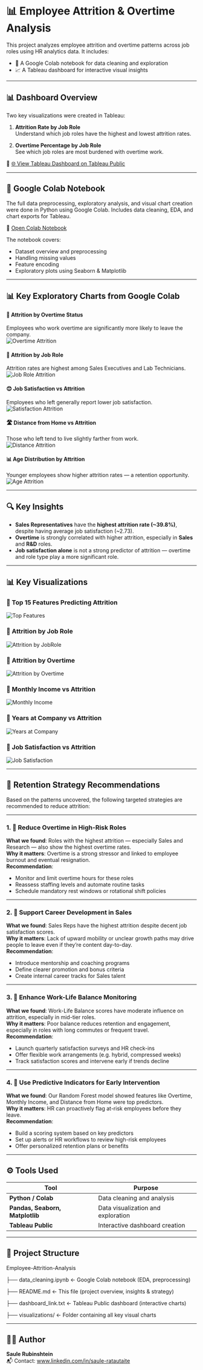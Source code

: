 # 📊 Employee Attrition & Overtime Analysis

This project analyzes employee attrition and overtime patterns across job roles using HR analytics data. It includes:

- 🧹 A Google Colab notebook for data cleaning and exploration  
- 📈 A Tableau dashboard for interactive visual insights  

---

## 📊 Dashboard Overview

Two key visualizations were created in Tableau:

1. **Attrition Rate by Job Role**  
   Understand which job roles have the highest and lowest attrition rates.

2. **Overtime Percentage by Job Role**  
   See which job roles are most burdened with overtime work.

🔗 [🌐 View Tableau Dashboard on Tableau Public](https://public.tableau.com/views/JobRolevs_AttritionOvertime/JobRolevs_AttritionOvertime?:language=en-GB&publish=yes)

---

## 📓 Google Colab Notebook

The full data preprocessing, exploratory analysis, and visual chart creation were done in Python using Google Colab. Includes data cleaning, EDA, and chart exports for Tableau.

🔗 [Open Colab Notebook](https://colab.research.google.com/drive/1l9Ou2U0eoXnIjPtnUG0DH2c65cXslcm3?usp=sharing)

The notebook covers:
- Dataset overview and preprocessing
- Handling missing values
- Feature encoding
- Exploratory plots using Seaborn & Matplotlib

---
## 📊 Key Exploratory Charts from Google Colab

#### 🔁 Attrition by Overtime Status
Employees who work overtime are significantly more likely to leave the company.  
![Overtime Attrition](images/overtime_attrition.png)

#### 💼 Attrition by Job Role
Attrition rates are highest among Sales Executives and Lab Technicians.  
![Job Role Attrition](images/jobrole_attrition.png)

#### 😊 Job Satisfaction vs Attrition
Employees who left generally report lower job satisfaction.  
![Satisfaction Attrition](images/job_satisfaction_attrition.png)

#### 🛣️ Distance from Home vs Attrition
Those who left tend to live slightly farther from work.  
![Distance Attrition](images/distance_attrition.png)

#### 📊 Age Distribution by Attrition
Younger employees show higher attrition rates — a retention opportunity.  
![Age Attrition](images/age_attrition.png)

---

## 🔍 Key Insights

- **Sales Representatives** have the **highest attrition rate (~39.8%)**, despite having average job satisfaction (~2.73).
- **Overtime** is strongly correlated with higher attrition, especially in **Sales** and **R&D** roles.
- **Job satisfaction alone** is not a strong predictor of attrition — overtime and role type play a more significant role.

---
## 📊 Key Visualizations

### 🔹 Top 15 Features Predicting Attrition  
![Top Features](visualizations/Top_Features.png)

### 🔹 Attrition by Job Role  
![Attrition by JobRole](visualizations/Attrition_by_JobRole.png)

### 🔹 Attrition by Overtime  
![Attrition by Overtime](visualizations/Attrition_by_Overtime.png)

### 🔹 Monthly Income vs Attrition  
![Monthly Income](visualizations/Monthly_Income_vs_Attrition.png)

### 🔹 Years at Company vs Attrition  
![Years at Company](visualizations/Years_at_Company_vs_Attrition.png)

### 🔹 Job Satisfaction vs Attrition  
![Job Satisfaction](visualizations/Job_Satisfaction_vs_Attrition.png)

---

## 💼 Retention Strategy Recommendations

Based on the patterns uncovered, the following targeted strategies are recommended to reduce attrition:

---

### 1. 🔁 Reduce Overtime in High-Risk Roles
**What we found**: Roles with the highest attrition — especially Sales and Research — also show the highest overtime rates.  
**Why it matters**: Overtime is a strong stressor and linked to employee burnout and eventual resignation.  
**Recommendation**:
- Monitor and limit overtime hours for these roles
- Reassess staffing levels and automate routine tasks
- Schedule mandatory rest windows or rotational shift policies

---

### 2. 🌱 Support Career Development in Sales
**What we found**: Sales Reps have the highest attrition despite decent job satisfaction scores.  
**Why it matters**: Lack of upward mobility or unclear growth paths may drive people to leave even if they’re content day-to-day.  
**Recommendation**:
- Introduce mentorship and coaching programs
- Define clearer promotion and bonus criteria
- Create internal career tracks for Sales talent

---

### 3. 🧘 Enhance Work-Life Balance Monitoring
**What we found**: Work-Life Balance scores have moderate influence on attrition, especially in mid-tier roles.  
**Why it matters**: Poor balance reduces retention and engagement, especially in roles with long commutes or frequent travel.  
**Recommendation**:
- Launch quarterly satisfaction surveys and HR check-ins
- Offer flexible work arrangements (e.g. hybrid, compressed weeks)
- Track satisfaction scores and intervene early if trends decline

---

### 4. 🤖 Use Predictive Indicators for Early Intervention
**What we found**: Our Random Forest model showed features like Overtime, Monthly Income, and Distance from Home were top predictors.  
**Why it matters**: HR can proactively flag at-risk employees before they leave.  
**Recommendation**:
- Build a scoring system based on key predictors
- Set up alerts or HR workflows to review high-risk employees
- Offer personalized retention plans or benefits

---

## ⚙️ Tools Used

| Tool                     | Purpose                               |
|--------------------------|---------------------------------------|
| **Python / Colab**       | Data cleaning and analysis            |
| **Pandas, Seaborn, Matplotlib** | Data visualization and exploration |
| **Tableau Public**       | Interactive dashboard creation        |

---

## 📁 Project Structure

Employee-Attrition-Analysis

├── data_cleaning.ipynb       ← Google Colab notebook (EDA, preprocessing)

├── README.md                 ← This file (project overview, insights & strategy)

├── dashboard_link.txt        ← Tableau Public dashboard (interactive charts)

├── visualizations/                          ← Folder containing all key visual charts

---

## 👩‍💻 Author

**Saule Rubinshtein**  
📬 Contact: www.linkedin.com/in/saule-ratautaite
